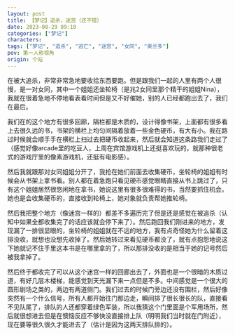```yaml
---
layout: post
title: 【梦记】追杀，迷宫（还不错）
date: 2023-08-29 09:10
categories: ["梦记"]
characters: 
tags: ["梦记", "追杀", "逃亡", "迷宫", "女同", "奥兰多"]
pov: 第一人称视角
origin: 个站
---
```


在被大追杀，非常非常急地要收拾东西要跑。但是跟我们一起的人里有两个人很慢，是一对女同，其中一个姐姐还坐轮椅（是兆2女同里那个精干的姐姐Nina），我就在很着急地不停地看表看时间但是又不好催她，别的人已经都跑出去了，我们在最后。

我们在的这个地方有很多回廊，隔栏都是木质的，设计得像书架，上面都有很多看上去很久远的书，书架的横栏上均匀间隔着放着一些金色硬币，有大有小。我在路过时候就会顺手手在横栏上扫过去把硬币收起来，然后就会知道这条路我们走过了（感觉好像arcade里的吃豆人，上周在宾馆游戏机上还挺喜欢玩的，就那种很老式的游戏厅里的像素游戏机，还挺有电影感）。

然后我就跟那对女同姐姐分开了，我抢在她们前面去收集硬币，坐轮椅的姐姐有时候会从书架上拿书看。别人都在着急跑只看见硬币感觉眼睛直接从书上跳过了，只有这个姐姐居然很悠闲地在拿书，她说这里有很多很难得的书，当然要抓住机会。她也是会收集硬币的，直接收到轮椅上，她对象就负责帮她推轮椅。

然后我把整个地方（像迷宫一样的）都差不多遍历完了但是还是感觉在被追杀（认知中如果全都收集完了的话应该就会停下来了）。然后跑回我们刚进来的地方，发现漏了一排很显眼的，坐轮椅的姐姐就在不远的地方，我有点奇怪她为什么留着这排没收，就想也没想先收掉了。然后她转过来看见硬币都没了，就有点抱怨地说这下她就记不住手里这本书是在哪里拿的了，所以那排没收的是相当于她的记号然后被我拿掉了。

然后终于都收完了可以从这个迷宫一样的回廊出去了，外面也是一个很暗的木质过道，有好几层木楼梯，能感觉到天光漏下来一点但是不多。中间感觉是一个很大的圆形剧场之类的，两边有两道侧门。我们过去的时候门旁边还没有围栏，然后好像突然有一个什么信号，所有人都开始往门那边走，瞬间排了很长很长的队，直接看不见队尾了，排队的人还都穿着绿色军装，所以我猜这个门里面是个军用场所，然后就很想进去但是在懊恼反应不够快没直接排上队（明明我们当时就在门附近），现在要等很久很久才能进去了（估计是因为这两天排队排的）。

